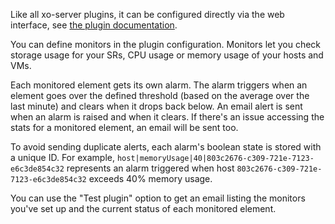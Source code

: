 Like all xo-server plugins, it can be configured directly via
the web interface, see [the plugin documentation](https://docs.xen-orchestra.com/architecture#plugins).

You can define monitors in the plugin configuration. Monitors let you check storage usage for your SRs, CPU usage or memory usage of your hosts and VMs.

Each monitored element gets its own alarm. The alarm triggers when an element goes over the defined threshold (based on the average over the last minute) and clears when it drops back below. An email alert is sent when an alarm is raised and when it clears. If there's an issue accessing the stats for a monitored element, an email will be sent too.

To avoid sending duplicate alerts, each alarm's boolean state is stored with a unique ID. For example, `host|memoryUsage|40|803c2676-c309-721e-7123-e6c3de854c32` represents an alarm triggered when host `803c2676-c309-721e-7123-e6c3de854c32` exceeds 40% memory usage.

You can use the "Test plugin" option to get an email listing the monitors you've set up and the current status of each monitored element.
